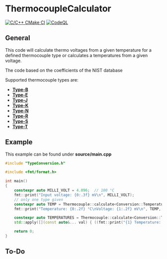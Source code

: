 # ThermocoupleCalculator

[![C/C++ CMake CI](https://github.com/StephanKa/ThermocoupleCalculator/actions/workflows/build_cmake.yml/badge.svg)](https://github.com/StephanKa/ThermocoupleCalculator/actions/workflows/build_cmake.yml)
[![CodeQL](https://github.com/StephanKa/ThermocoupleCalculator/actions/workflows/codeql-analysis.yml/badge.svg)](https://github.com/StephanKa/ThermocoupleCalculator/actions/workflows/codeql-analysis.yml)

## General

This code will calculate thermo voltages from a given temperature for a defined thermocouple type or calculates a temperatures from a given voltage.

The code based on the coefficients of the NIST database

Supported thermocouple types are:

- **[Type-B](https://srdata.nist.gov/its90/download/type_b.tab)**
- **[Type-E](https://srdata.nist.gov/its90/download/type_e.tab)**
- **[Type-J](https://srdata.nist.gov/its90/download/type_j.tab)**
- **[Type-K](https://srdata.nist.gov/its90/download/type_k.tab)**
- **[Type-N](https://srdata.nist.gov/its90/download/type_n.tab)**
- **[Type-R](https://srdata.nist.gov/its90/download/type_r.tab)**
- **[Type-S](https://srdata.nist.gov/its90/download/type_s.tab)**
- **[Type-T](https://srdata.nist.gov/its90/download/type_t.tab)**

## Example

This example can be found under **source/main.cpp**

```c++
#include "TypeConversion.h"

#include <fmt/format.h>

int main()
{
    constexpr auto MILLI_VOLT = 4.096;  // 100 °C
    fmt::print("Input voltage: {0:.3f} mV\n", MILLI_VOLT);
    // only one type given
    constexpr auto TEMP = Thermocouple::calculate<Conversion::Temperature, TypeK>(MILLI_VOLT);
    fmt::print("Temperature: {0:.2f} °C\nVoltage: {1:.2f} mV\n", TEMP, Thermocouple::calculate<Conversion::Voltage, TypeK>(TEMP));

    constexpr auto TEMPERATURES = Thermocouple::calculate<Conversion::Temperature, TypeK, TypeT, TypeB, TypeE, TypeJ, TypeN, TypeR, TypeS>(MILLI_VOLT);
    std::apply([](const auto&... val) { ((fmt::print("{1} Temperature: {0:.2f} °C\n", val.getValue(), val.getName())), ...); }, TEMPERATURES);

    return 0;
}
```

## To-Do
